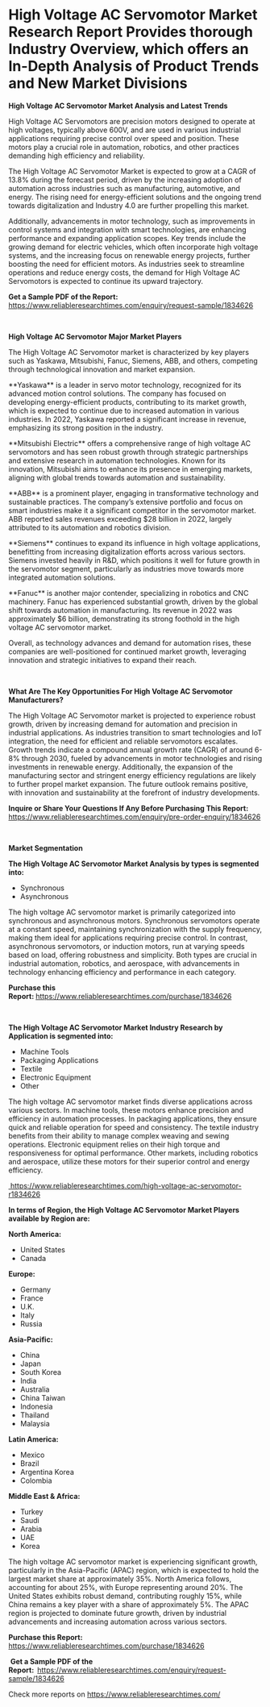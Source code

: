 <p><h1>High Voltage AC Servomotor Market Research Report Provides thorough Industry Overview, which offers an In-Depth Analysis of Product Trends and New Market Divisions</h1></p><p><strong>High Voltage AC Servomotor Market Analysis and Latest Trends</strong></p>
<p><p>High Voltage AC Servomotors are precision motors designed to operate at high voltages, typically above 600V, and are used in various industrial applications requiring precise control over speed and position. These motors play a crucial role in automation, robotics, and other practices demanding high efficiency and reliability. </p><p>The High Voltage AC Servomotor Market is expected to grow at a CAGR of 13.8% during the forecast period, driven by the increasing adoption of automation across industries such as manufacturing, automotive, and energy. The rising need for energy-efficient solutions and the ongoing trend towards digitalization and Industry 4.0 are further propelling this market. </p><p>Additionally, advancements in motor technology, such as improvements in control systems and integration with smart technologies, are enhancing performance and expanding application scopes. Key trends include the growing demand for electric vehicles, which often incorporate high voltage systems, and the increasing focus on renewable energy projects, further boosting the need for efficient motors. As industries seek to streamline operations and reduce energy costs, the demand for High Voltage AC Servomotors is expected to continue its upward trajectory.</p></p>
<p><strong>Get a Sample PDF of the Report:&nbsp;</strong> <a href="https://www.reliableresearchtimes.com/enquiry/request-sample/1834626?utm_campaign=2188&utm_medium=2&utm_source=Github&utm_content=ia&utm_term=28022025&utm_id=high-voltage-ac-servomotor">https://www.reliableresearchtimes.com/enquiry/request-sample/1834626</a></p>
<p>&nbsp;</p>
<p><strong>High Voltage AC Servomotor Major Market Players</strong></p>
<p><p>The High Voltage AC Servomotor market is characterized by key players such as Yaskawa, Mitsubishi, Fanuc, Siemens, ABB, and others, competing through technological innovation and market expansion.</p><p>**Yaskawa** is a leader in servo motor technology, recognized for its advanced motion control solutions. The company has focused on developing energy-efficient products, contributing to its market growth, which is expected to continue due to increased automation in various industries. In 2022, Yaskawa reported a significant increase in revenue, emphasizing its strong position in the industry.</p><p>**Mitsubishi Electric** offers a comprehensive range of high voltage AC servomotors and has seen robust growth through strategic partnerships and extensive research in automation technologies. Known for its innovation, Mitsubishi aims to enhance its presence in emerging markets, aligning with global trends towards automation and sustainability.</p><p>**ABB** is a prominent player, engaging in transformative technology and sustainable practices. The company’s extensive portfolio and focus on smart industries make it a significant competitor in the servomotor market. ABB reported sales revenues exceeding $28 billion in 2022, largely attributed to its automation and robotics division.</p><p>**Siemens** continues to expand its influence in high voltage applications, benefitting from increasing digitalization efforts across various sectors. Siemens invested heavily in R&D, which positions it well for future growth in the servomotor segment, particularly as industries move towards more integrated automation solutions.</p><p>**Fanuc** is another major contender, specializing in robotics and CNC machinery. Fanuc has experienced substantial growth, driven by the global shift towards automation in manufacturing. Its revenue in 2022 was approximately $6 billion, demonstrating its strong foothold in the high voltage AC servomotor market.</p><p>Overall, as technology advances and demand for automation rises, these companies are well-positioned for continued market growth, leveraging innovation and strategic initiatives to expand their reach.</p></p>
<p>&nbsp;</p>
<p><strong>What Are The Key Opportunities For High Voltage AC Servomotor Manufacturers?</strong></p>
<p><p>The High Voltage AC Servomotor market is projected to experience robust growth, driven by increasing demand for automation and precision in industrial applications. As industries transition to smart technologies and IoT integration, the need for efficient and reliable servomotors escalates. Growth trends indicate a compound annual growth rate (CAGR) of around 6-8% through 2030, fueled by advancements in motor technologies and rising investments in renewable energy. Additionally, the expansion of the manufacturing sector and stringent energy efficiency regulations are likely to further propel market expansion. The future outlook remains positive, with innovation and sustainability at the forefront of industry developments.</p></p>
<p><strong>Inquire or Share Your Questions If Any Before Purchasing This Report:</strong> <a href="https://www.reliableresearchtimes.com/enquiry/pre-order-enquiry/1834626?utm_campaign=2188&utm_medium=2&utm_source=Github&utm_content=ia&utm_term=28022025&utm_id=high-voltage-ac-servomotor">https://www.reliableresearchtimes.com/enquiry/pre-order-enquiry/1834626</a></p>
<p>&nbsp;</p>
<p><strong>Market Segmentation</strong></p>
<p><strong>The High Voltage AC Servomotor Market Analysis by types is segmented into:</strong></p>
<p><ul><li>Synchronous</li><li>Asynchronous</li></ul></p>
<p><p>The high voltage AC servomotor market is primarily categorized into synchronous and asynchronous motors. Synchronous servomotors operate at a constant speed, maintaining synchronization with the supply frequency, making them ideal for applications requiring precise control. In contrast, asynchronous servomotors, or induction motors, run at varying speeds based on load, offering robustness and simplicity. Both types are crucial in industrial automation, robotics, and aerospace, with advancements in technology enhancing efficiency and performance in each category.</p></p>
<p><strong>Purchase this Report:&nbsp;</strong><a href="https://www.reliableresearchtimes.com/purchase/1834626?utm_campaign=2188&utm_medium=2&utm_source=Github&utm_content=ia&utm_term=28022025&utm_id=high-voltage-ac-servomotor">https://www.reliableresearchtimes.com/purchase/1834626</a></p>
<p>&nbsp;</p>
<p><strong>The High Voltage AC Servomotor Market Industry Research by Application is segmented into:</strong></p>
<p><ul><li>Machine Tools</li><li>Packaging Applications</li><li>Textile</li><li>Electronic Equipment</li><li>Other</li></ul></p>
<p><p>The high voltage AC servomotor market finds diverse applications across various sectors. In machine tools, these motors enhance precision and efficiency in automation processes. In packaging applications, they ensure quick and reliable operation for speed and consistency. The textile industry benefits from their ability to manage complex weaving and sewing operations. Electronic equipment relies on their high torque and responsiveness for optimal performance. Other markets, including robotics and aerospace, utilize these motors for their superior control and energy efficiency.</p></p>
<p><a href="https://www.reliableresearchtimes.com/high-voltage-ac-servomotor-r1834626?utm_campaign=2188&utm_medium=2&utm_source=Github&utm_content=ia&utm_term=28022025&utm_id=high-voltage-ac-servomotor">&nbsp;https://www.reliableresearchtimes.com/high-voltage-ac-servomotor-r1834626</a></p>
<p><strong>In terms of Region, the High Voltage AC Servomotor Market Players available by Region are:</strong></p>
<p>
    <p> <strong> North America: </strong>
        <ul>
            <li>United States</li>
            <li>Canada</li>
        </ul>
        </p> 
    <p> <strong> Europe: </strong>
        <ul>
            <li>Germany</li>
            <li>France</li>
            <li>U.K.</li>
            <li>Italy</li>
            <li>Russia</li>
        </ul>
        </p> 
    <p> <strong> Asia-Pacific: </strong>
        <ul>
            <li>China</li>
            <li>Japan</li>
            <li>South Korea</li>
            <li>India</li>
            <li>Australia</li>
            <li>China Taiwan</li>
            <li>Indonesia</li>
            <li>Thailand</li>
            <li>Malaysia</li>
        </ul>
        </p> 
    <p> <strong> Latin America: </strong>
        <ul>
            <li>Mexico</li>
            <li>Brazil</li>
            <li>Argentina Korea</li>
            <li>Colombia</li>
        </ul>
        </p> 
    <p> <strong> Middle East & Africa: </strong>
        <ul>
            <li>Turkey</li>
            <li>Saudi</li>
            <li>Arabia</li>
            <li>UAE</li>
            <li>Korea</li>
        </ul>
    </p>
    </p>
<p><p>The high voltage AC servomotor market is experiencing significant growth, particularly in the Asia-Pacific (APAC) region, which is expected to hold the largest market share at approximately 35%. North America follows, accounting for about 25%, with Europe representing around 20%. The United States exhibits robust demand, contributing roughly 15%, while China remains a key player with a share of approximately 5%. The APAC region is projected to dominate future growth, driven by industrial advancements and increasing automation across various sectors.</p></p>
<p><strong>Purchase this Report: </strong><a href="https://www.reliableresearchtimes.com/purchase/1834626?utm_campaign=2188&utm_medium=2&utm_source=Github&utm_content=ia&utm_term=28022025&utm_id=high-voltage-ac-servomotor">https://www.reliableresearchtimes.com/purchase/1834626</a></p>
<p>&nbsp;<strong>Get a Sample PDF of the Report:&nbsp;&nbsp;</strong><a href="https://www.reliableresearchtimes.com/enquiry/request-sample/1834626?utm_campaign=2188&utm_medium=2&utm_source=Github&utm_content=ia&utm_term=28022025&utm_id=high-voltage-ac-servomotor">https://www.reliableresearchtimes.com/enquiry/request-sample/1834626</a></p>
<p><strong></strong></p>
<p>Check more reports on <a href="https://www.reliableresearchtimes.com/?utm_campaign=2188&utm_medium=2&utm_source=Github&utm_content=ia&utm_term=28022025&utm_id=high-voltage-ac-servomotor">https://www.reliableresearchtimes.com/</a></p>